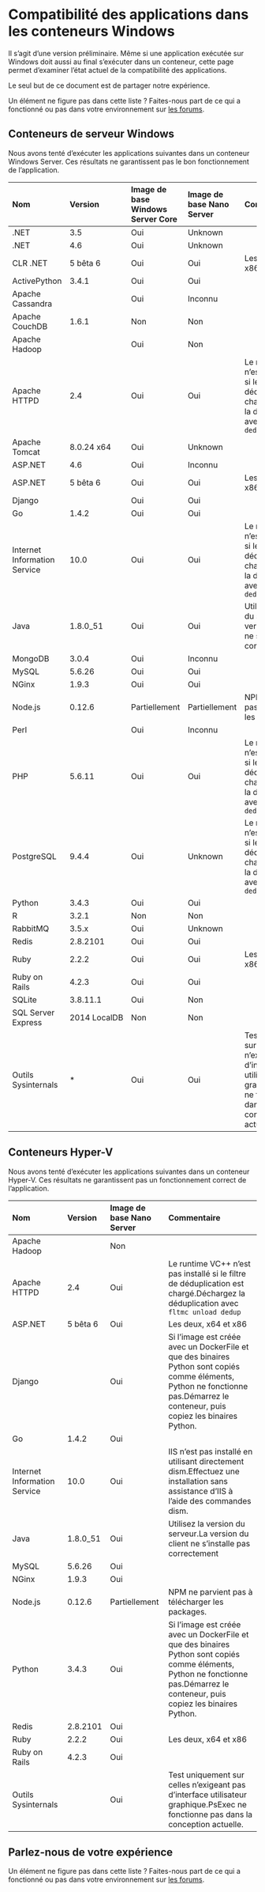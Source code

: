 



# Compatibilité des applications dans les conteneurs Windows

Il s’agit d’une version préliminaire. Même si une application exécutée sur Windows doit aussi au final s’exécuter dans un conteneur, cette page permet d’examiner l’état actuel de la compatibilité des applications.

Le seul but de ce document est de partager notre expérience.

Un élément ne figure pas dans cette liste ? Faites-nous part de ce qui a fonctionné ou pas dans votre environnement sur [les forums](https://social.msdn.microsoft.com/Forums/en-US/home?forum=windowscontainers).

## Conteneurs de serveur Windows

Nous avons tenté d’exécuter les applications suivantes dans un conteneur Windows Server. Ces résultats ne garantissent pas le bon fonctionnement de l’application.

| **Nom**| **Version**| **Image de base Windows Server Core**| **Image de base Nano Server**| **Commentaire**|
|:-----|:-----|:-----|:-----|:-----|
| .NET| 3.5| Oui| Unknown| |
| .NET| 4.6| Oui| Unknown| |
| CLR .NET| 5 bêta 6| Oui| Oui| Les deux, x64 et x86|
| ActivePython| 3.4.1| Oui| Oui| |
| Apache Cassandra| | Oui| Inconnu|
| Apache CouchDB| 1.6.1| Non| Non| |
| Apache Hadoop| | Oui| Non| |
| Apache HTTPD| 2.4| Oui| Oui| Le runtime VC++ n’est pas installé si le filtre de déduplication est chargé.Déchargez la déduplication avec `fltmc unload dedup`|
| Apache Tomcat| 8.0.24 x64| Oui| Unknown| |
| ASP.NET| 4.6| Oui| Inconnu| |
| ASP.NET| 5 bêta 6| Oui| Oui| Les deux, x64 et x86|
| Django| | Oui| Oui| |
| Go| 1.4.2| Oui| Oui| |
| Internet Information Service| 10.0| Oui| Oui| Le runtime VC++ n’est pas installé si le filtre de déduplication est chargé.Déchargez la déduplication avec `fltmc unload dedup`|
| Java| 1.8.0_51| Oui| Oui| Utilisez la version du serveur.La version du client ne s’installe pas correctement|
| MongoDB| 3.0.4| Oui| Inconnu| |
| MySQL| 5.6.26| Oui| Oui| |
| NGinx| 1.9.3| Oui| Oui| |
| Node.js| 0.12.6| Partiellement| Partiellement| NPM ne parvient pas à télécharger les packages.|
| Perl| | Oui| Inconnu| |
| PHP| 5.6.11| Oui| Oui| Le runtime VC++ n’est pas installé si le filtre de déduplication est chargé.Déchargez la déduplication avec `fltmc unload dedup`|
| PostgreSQL| 9.4.4| Oui| Unknown| Le runtime VC++ n’est pas installé si le filtre de déduplication est chargé.Déchargez la déduplication avec `fltmc unload dedup`|
| Python| 3.4.3| Oui| Oui| |
| R| 3.2.1| Non| Non| |
| RabbitMQ| 3.5.x| Oui| Unknown| |
| Redis| 2.8.2101| Oui| Oui| |
| Ruby| 2.2.2| Oui| Oui| Les deux, x64 et x86|
| Ruby on Rails| 4.2.3| Oui| Oui| |
| SQLite| 3.8.11.1| Oui| Non| |
| SQL Server Express| 2014 LocalDB| Non| Non| |
| Outils Sysinternals| *| Oui| Oui| Test uniquement sur celles n’exigeant pas d’interface utilisateur graphique.PsExec ne fonctionne pas dans la conception actuelle|

## Conteneurs Hyper-V

Nous avons tenté d’exécuter les applications suivantes dans un conteneur Hyper-V. Ces résultats ne garantissent pas un fonctionnement correct de l’application.

| **Nom**| **Version**| **Image de base Nano Server**| **Commentaire**|
|:-----|:-----|:-----|:-----|
| Apache Hadoop| | Non| |
| Apache HTTPD| 2.4| Oui| Le runtime VC++ n’est pas installé si le filtre de déduplication est chargé.Déchargez la déduplication avec `fltmc unload dedup`|
| ASP.NET| 5 bêta 6| Oui| Les deux, x64 et x86|
| Django| | Oui| Si l’image est créée avec un DockerFile et que des binaires Python sont copiés comme éléments, Python ne fonctionne pas.Démarrez le conteneur, puis copiez les binaires Python.|
| Go| 1.4.2| Oui| |
| Internet Information Service| 10.0| Oui| IIS n’est pas installé en utilisant directement dism.Effectuez une installation sans assistance d’IIS à l’aide des commandes dism.|
| Java| 1.8.0_51| Oui| Utilisez la version du serveur.La version du client ne s’installe pas correctement|
| MySQL| 5.6.26| Oui| |
| NGinx| 1.9.3| Oui| |
| Node.js| 0.12.6| Partiellement| NPM ne parvient pas à télécharger les packages.|
| Python| 3.4.3| Oui| Si l’image est créée avec un DockerFile et que des binaires Python sont copiés comme éléments, Python ne fonctionne pas.Démarrez le conteneur, puis copiez les binaires Python.|
| Redis| 2.8.2101| Oui| |
| Ruby| 2.2.2| Oui| Les deux, x64 et x86|
| Ruby on Rails| 4.2.3| Oui| |
| Outils Sysinternals| | Oui| Test uniquement sur celles n’exigeant pas d’interface utilisateur graphique.PsExec ne fonctionne pas dans la conception actuelle.|

## Parlez-nous de votre expérience

Un élément ne figure pas dans cette liste ? Faites-nous part de ce qui a fonctionné ou pas dans votre environnement sur [les forums](https://social.msdn.microsoft.com/Forums/en-US/home?forum=windowscontainers).




<!--HONumber=Feb16_HO3-->
